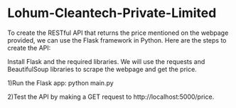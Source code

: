 # Lohum-Cleantech-Private-Limited

To create the RESTful API that returns the price mentioned on the webpage provided, we can use the Flask framework in Python. Here are the steps to create the API:

Install Flask and the required libraries. We will use the requests and BeautifulSoup libraries to scrape the webpage and get the price.

1)Run the Flask app:
python main.py

2)Test the API by making a GET request to http://localhost:5000/price.

